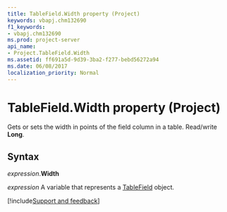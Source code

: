 ```yaml
---
title: TableField.Width property (Project)
keywords: vbapj.chm132690
f1_keywords:
- vbapj.chm132690
ms.prod: project-server
api_name:
- Project.TableField.Width
ms.assetid: ff691a5d-9d39-3ba2-f277-bebd56272a94
ms.date: 06/08/2017
localization_priority: Normal
---
```



# TableField.Width property (Project)

Gets or sets the width in points of the field column in a table. Read/write  **Long**.


## Syntax

_expression_.**Width**

_expression_ A variable that represents a [TableField](./Project.TableField.md) object.

[!include[Support and feedback](~/includes/feedback-boilerplate.md)]